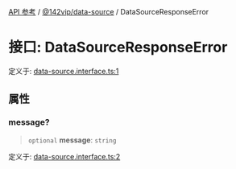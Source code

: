 [API 参考](../../../index.md) / [@142vip/data-source](../index.md) / DataSourceResponseError

# 接口: DataSourceResponseError

定义于: [data-source.interface.ts:1](https://github.com/142vip/core-x/blob/d59cdcda9f62fc93dcb0efb54c66772997c75711/packages/data-source/src/data-source.interface.ts#L1)

## 属性

### message?

> `optional` **message**: `string`

定义于: [data-source.interface.ts:2](https://github.com/142vip/core-x/blob/d59cdcda9f62fc93dcb0efb54c66772997c75711/packages/data-source/src/data-source.interface.ts#L2)
